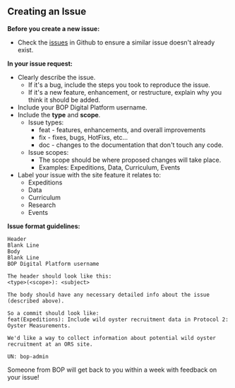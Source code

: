 ## Creating an Issue

__Before you create a new issue:__
* Check the [issues](https://github.com/BillionOysterProject/Digital-Platform/issues) in Github to ensure a similar issue doesn't already exist.

__In your issue request:__
* Clearly describe the issue.  
  - If it's a bug, include the steps you took to reproduce the issue.
  - If it's a new feature, enhancement, or restructure, explain why you think it should be added.
* Include your BOP Digital Platform username.
* Include the __type__ and __scope__.
  - Issue types: 
    - feat - features, enhancements, and overall improvements
    - fix - fixes, bugs, HotFixs, etc...
    - doc - changes to the documentation that don't touch any code.
  - Issue scopes:
    - The scope should be where proposed changes will take place.
    - Examples: Expeditions, Data, Curriculum, Events
* Label your issue with the site feature it relates to:
    - Expeditions
    - Data
    - Curriculum
    - Research
    - Events
  
__Issue format guidelines:__
 ```
Header
Blank Line
Body
Blank Line
BOP Digital Platform username

The header should look like this:
<type>(<scope>): <subject>

The body should have any necessary detailed info about the issue (described above).

So a commit should look like:
feat(Expeditions): Include wild oyster recruitment data in Protocol 2: Oyster Measurements.

We'd like a way to collect information about potential wild oyster recruitment at an ORS site.

UN: bop-admin

```   

Someone from BOP will get back to you within a week with feedback on your issue!
